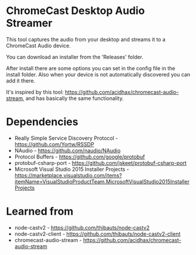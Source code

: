 # ChromeCast Desktop Audio Streamer

This tool captures the audio from your desktop and streams it to a ChromeCast Audio device.

You can download an installer from the 'Releases' folder.

After install there are some options you can set in the config file in the install folder. Also when your device is not automatically discovered you can add it there.

It's inspired by this tool: https://github.com/acidhax/chromecast-audio-stream, and has basically the same functionality.


# Dependencies

- Really Simple Service Discovery Protocol - https://github.com/Yortw/RSSDP
- NAudio - https://github.com/naudio/NAudio
- Protocol Buffers - https://github.com/google/protobuf
- protobuf-csharp-port - https://github.com/jskeet/protobuf-csharp-port
- Microsoft Visual Studio 2015 Installer Projects - https://marketplace.visualstudio.com/items?itemName=VisualStudioProductTeam.MicrosoftVisualStudio2015InstallerProjects


# Learned from

- node-castv2 - https://github.com/thibauts/node-castv2
- node-castv2-client - https://github.com/thibauts/node-castv2-client
- chromecast-audio-stream - https://github.com/acidhax/chromecast-audio-stream

